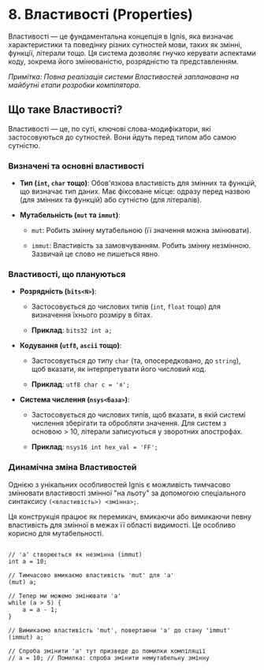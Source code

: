 # 8. Властивості (Properties)
Властивості — це фундаментальна концепція в Ignis, яка визначає характеристики та поведінку різних сутностей мови, таких як змінні, функції, літерали тощо. Ця система дозволяє гнучко керувати аспектами коду, зокрема його змінюваністю, розрядністю та представленням.

_Примітка: Повна реалізація системи Властивостей запланована на майбутні етапи розробки компілятора._

## Що таке Властивості?
Властивості — це, по суті, ключові слова-модифікатори, 
які застосовуються до сутностей. Вони йдуть перед типом або самою сутністю.

### Визначені та основні властивості
- **Тип (`int`, `char` тощо)**: Обов'язкова властивість для змінних та функцій, 
  що визначає тип даних. Має фіксоване місце: одразу перед назвою 
  (для змінних та функцій) або сутністю (для літералів).

- **Мутабельність (`mut` та `immut`)**:

  - `mut`: Робить змінну мутабельною (її значення можна змінювати).

  - `immut`: Властивість за замовчуванням. Робить змінну незмінною. 
    Зазвичай це слово не пишеться явно.

### Властивості, що плануються
- **Розрядність (`bits<N>`)**:

  - Застосовується до числових типів (`int`, `float` тощо) 
    для визначення їхнього розміру в бітах.

  - **Приклад**: `bits32 int a;`

- **Кодування (`utf8`, `ascii` тощо)**:

  - Застосовується до типу `char` (та, опосередковано, до `string`), 
    щоб вказати, як інтерпретувати його числовий код.

  - **Приклад**: `utf8 char c = 'я';`

- **Система числення (`nsys<база>`)**:

  - Застосовується до числових типів, щоб вказати, 
    в якій системі числення зберігати та обробляти значення. 
    Для систем з основою > 10, літерали записуються у зворотних апострофах.

  - **Приклад**: `nsys16 int hex_val = 'FF';`

### Динамічна зміна Властивостей
Однією з унікальних особливостей Ignis є можливість тимчасово змінювати властивості 
змінної "на льоту" за допомогою спеціального синтаксису `(<властивість>) <змінна>;`.

Ця конструкція працює як перемикач, вмикаючи або вимикаючи певну властивість 
для змінної в межах її області видимості. Це особливо корисно для мутабельності.

```Ignis

// 'a' створюється як незмінна (immut)
int a = 10;

// Тимчасово вмикаємо властивість 'mut' для 'a'
(mut) a;

// Тепер ми можемо змінювати 'a'
while (a > 5) {
    a = a - 1;
}

// Вимикаємо властивість 'mut', повертаючи 'a' до стану 'immut'
(immut) a;

// Спроба змінити 'a' тут призведе до помилки компіляції
// a = 10; // Помилка: спроба змінити немутабельну змінну
```
